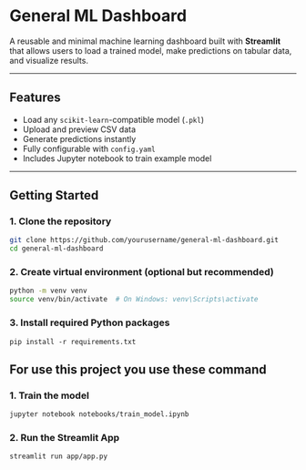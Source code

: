 # General ML Dashboard

A reusable and minimal machine learning dashboard built with **Streamlit** that allows users to load a trained model, make predictions on tabular data, and visualize results.

---

## Features

- Load any `scikit-learn`-compatible model (`.pkl`)
- Upload and preview CSV data
- Generate predictions instantly
- Fully configurable with `config.yaml`
- Includes Jupyter notebook to train example model

---

## Getting Started

### 1. Clone the repository
```bash
git clone https://github.com/yourusername/general-ml-dashboard.git
cd general-ml-dashboard
```

### 2. Create virtual environment (optional but recommended)
```bash
python -m venv venv
source venv/bin/activate  # On Windows: venv\Scripts\activate
```

### 3. Install required Python packages
```
pip install -r requirements.txt
```

## For use this project you use these command

### 1. Train the model
```bash
jupyter notebook notebooks/train_model.ipynb
```

### 2. Run the Streamlit App
```bash
streamlit run app/app.py
```
